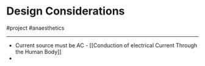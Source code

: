 # Design Considerations

#project #anaesthetics 

---

- Current source must be AC - [[Conduction of electrical Current Through the Human Body]]
- 